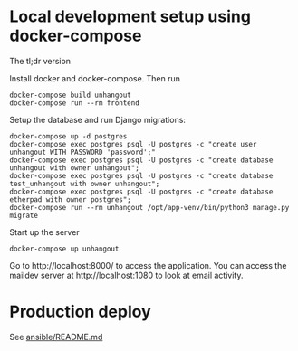 # Local development setup using docker-compose

The tl;dr version

Install docker and docker-compose. Then run

```
docker-compose build unhangout
docker-compose run --rm frontend
```

Setup the database and run Django migrations:

```
docker-compose up -d postgres
docker-compose exec postgres psql -U postgres -c "create user unhangout WITH PASSWORD 'password';"
docker-compose exec postgres psql -U postgres -c "create database unhangout with owner unhangout";
docker-compose exec postgres psql -U postgres -c "create database test_unhangout with owner unhangout";
docker-compose exec postgres psql -U postgres -c "create database etherpad with owner postgres";
docker-compose run --rm unhangout /opt/app-venv/bin/python3 manage.py migrate
```

Start up the server

```
docker-compose up unhangout
```

Go to http://localhost:8000/ to access the application. You can access the maildev server at http://localhost:1080 to look at email activity.


# Production deploy

See [ansible/README.md](https://github.com/mitmedialab/unhangout/blob/master/ansible/README.md)
